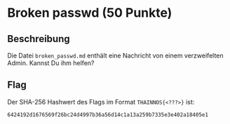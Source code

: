 # Broken passwd (50 Punkte)

## Beschreibung

Die Datei ``broken_passwd.md`` enthält eine Nachricht von einem verzweifelten
Admin. Kannst Du ihm helfen?

## Flag

Der SHA-256 Hashwert des Flags im Format ``THAINNOS{<???>}`` ist:

``6424192d1676569f26bc24d4997b36a56d14c1a13a259b7335e3e402a18405e1``

